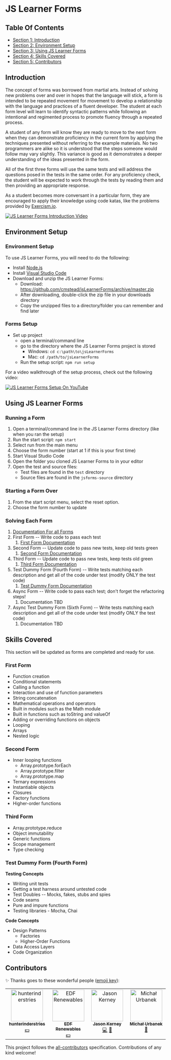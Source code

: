 
<!-- GENERATED DOCUMENT! DO NOT EDIT! -->
# JS Learner Forms #


## Table Of Contents ##

- [Section 1: Introduction](#user-content-introduction)
- [Section 2: Environment Setup](#user-content-environment-setup)
- [Section 3: Using JS Learner Forms](#user-content-using-js-learner-forms)
- [Section 4: Skills Covered](#user-content-skills-covered)
- [Section 5: Contributors](#user-content-contributors)

## Introduction ##
The concept of forms was borrowed from martial arts. Instead of solving new problems over and over in hopes that the language will stick, a form is intended to be repeated movement for movement to develop a relationship with the language and practices of a fluent developer. The student at each form level will learn to identify syntactic patterns while following an intentional and regimented process to promote fluency through a repeated process.

A student of any form will know they are ready to move to the next form when they can demonstrate proficiency in the current form by applying the techniques presented without referring to the example materials. No two programmers are alike so it is understood that the steps someone would follow may vary slightly. This variance is good as it demonstrates a deeper understanding of the ideas presented in the form.

All of the first three forms will use the same tests and will address the questions posed in the tests in the same order. For any proficiency check, the student will be expected to work through the tests by reading them and then providing an appropriate response.

As a student becomes more conversant in a particular form, they are encouraged to apply their knowledge using code katas, like the problems provided by [Exercism.io](http://exercism.io/).

[![JS Learner Forms Introduction Video](https://img.youtube.com/vi/I-iKs3ahU40/0.jpg)](https://www.youtube.com/watch?v=I-iKs3ahU40)

    

## Environment Setup ##


### Environment Setup ###

To use JS Learner Forms, you will need to do the following:

- Install [Node.js](https://nodejs.org/)
- Install [Visual Studio Code](https://code.visualstudio.com/)
- Download and unzip the JS Learner Forms:
    - Download: https://github.com/cmstead/jsLearnerForms/archive/master.zip
    - After downloading, double-click the zip file in your downloads directory
    - Copy the unzipped files to a directory/folder you can remember and find later

    

### Forms Setup ###
- Set up project
    - open a terminal/command line
    - go to the directory where the JS Learner Forms project is stored
        - Windows: `cd c:\path\to\jsLearnerForms`
        - Mac: `cd /path/to/jsLearnerForms`
    - Run the setup script: `npm run setup`

    

For a video walkthrough of the setup process, check out the following video:

[![JS Learner Forms Setup On YouTube](https://img.youtube.com/vi/H0YLk-pVdPI/0.jpg)](https://www.youtube.com/watch?v=H0YLk-pVdPI)

    

## Using JS Learner Forms ##


### Running a Form ###
1. Open a terminal/command line in the JS Learner Forms directory (like when you ran the setup)
2. Run the start script: `npm start`
3. Select run from the main menu
5. Choose the form number (start at 1 if this is your first time)
6. Start Visual Studio Code
7. Open the folder you cloned JS Learner Forms to in your editor
8. Open the test and source files:
    - Test files are found in the `test` directory
    - Source files are found in the `jsforms-source` directory

    

### Starting a Form Over ###
1. From the start script menu, select the reset option.
2. Choose the form number to update

    

### Solving Each Form ###
1. [Documentation For all Forms](https://github.com/jason-kerney/jsLearnerForms/blob/documentation/FORMS.md)
2. First Form -- Write code to pass each test
   1. [First Form Documentation](https://github.com/jason-kerney/jsLearnerForms/blob/documentation/docs/FIRST-FORM.md)
3. Second Form -- Update code to pass new tests, keep old tests green
   1. [Second Form Documentation](https://github.com/jason-kerney/jsLearnerForms/blob/documentation/docs/SECOND-FORM.md)
4. Third Form -- Update code to pass new tests, keep tests old green
   1. [Third Form Documentation](https://github.com/jason-kerney/jsLearnerForms/blob/documentation/docs/THIRD-FORM.md)
5. Test Dummy Form (Fourth Form) -- Write tests matching each description and get all of the code under test (modify ONLY the test code)
   1. [Test Dummy Form Documentation](https://github.com/jason-kerney/jsLearnerForms/blob/documentation/docs/TEST-DUMMY-FORM.md)
6. Async Form -- Write code to pass each test; don't forget the refactoring steps!
   1. Documentation TBD
7. Async Test Dummy Form (Sixth Form) -- Write tests matching each description and get all of the code under test (modify ONLY the test code)
   1. Documentation TBD

    

    

## Skills Covered ##
This section will be updated as forms are completed and ready for use.


### First Form ###
- Function creation
- Conditional statements
- Calling a function
- Interaction and use of function parameters
- String concatenation
- Mathematical operations and operators
- Built in modules such as the Math module
- Built in functions such as toString and valueOf
- Adding or overriding functions on objects
- Looping
- Arrays
- Nested logic

    

### Second Form ###
- Inner looping functions
    - Array.prototype.forEach
    - Array.prototype.filter
    - Array.prototype.map
- Ternary expressions
- Instantiable objects
- Closures
- Factory functions
- Higher-order functions

    

### Third Form ###
- Array.prototype.reduce
- Object immutability
- Generic functions
- Scope management
- Type checking

    

### Test Dummy Form (Fourth Form) ###
**Testing Concepts**

- Writing unit tests
- Getting a test harness around untested code
- Test Doubles -- Mocks, fakes, stubs and spies
- Code seams
- Pure and impure functions
- Testing libraries - Mocha, Chai

**Code Concepts**

- Design Patterns
    - Factories
    - Higher-Order Functions
- Data Access Layers
- Code Organization

    

    

## Contributors ##

✨ Thanks goes to these wonderful people ([emoji key](https://allcontributors.org/docs/en/emoji-key)):

<!-- ALL-CONTRIBUTORS-LIST:START - Do not remove or modify this section -->
<!-- prettier-ignore-start -->
<!-- markdownlint-disable -->
<table>
  <tbody>
    <tr>
      <td align="center" valign="top" width="14.28%"><a href="https://github.com/hunterinderstries"><img src="https://avatars.githubusercontent.com/u/22056883?v=4?s=100" width="100px;" alt="hunterinderstries"/><br /><sub><b>hunterinderstries</b></sub></a><br /><a href="#financial-hunterinderstries" title="Financial">💵</a></td>
      <td align="center" valign="top" width="14.28%"><a href="https://github.com/edf-re"><img src="https://avatars.githubusercontent.com/u/13739273?v=4?s=100" width="100px;" alt="EDF Renewables"/><br /><sub><b>EDF Renewables</b></sub></a><br /><a href="#financial-edf-re" title="Financial">💵</a></td>
      <td align="center" valign="top" width="14.28%"><a href="https://github.com/jason-kerney"><img src="https://avatars.githubusercontent.com/u/5097968?v=4?s=100" width="100px;" alt="Jason Kerney"/><br /><sub><b>Jason Kerney</b></sub></a><br /><a href="https://github.com/cmstead/jsLearnerForms/commits?author=jason-kerney" title="Code">💻</a> <a href="https://github.com/cmstead/jsLearnerForms/commits?author=jason-kerney" title="Documentation">📖</a></td>
      <td align="center" valign="top" width="14.28%"><a href="https://github.com/senpl"><img src="https://avatars.githubusercontent.com/u/5415941?v=4?s=100" width="100px;" alt="Michał Urbanek"/><br /><sub><b>Michał Urbanek</b></sub></a><br /><a href="https://github.com/cmstead/jsLearnerForms/issues?q=author%3Asenpl" title="Bug reports">🐛</a></td>
    </tr>
  </tbody>
</table>

<!-- markdownlint-restore -->
<!-- prettier-ignore-end -->

<!-- ALL-CONTRIBUTORS-LIST:END -->

This project follows the [all-contributors](https://github.com/all-contributors/all-contributors) specification. Contributions of any kind welcome!
    


<!-- GENERATED DOCUMENT! DO NOT EDIT! -->
    